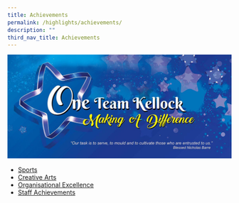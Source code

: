 ```yaml
---
title: Achievements
permalink: /highlights/achievements/
description: ""
third_nav_title: Achievements
---
```

<img src="/images/achieve.jpg">
<ul>
<li><a href="/highlights/achievements/sports">Sports</a></li>
<li><a href="/highlights/achievements/creative-arts">Creative Arts</a></li>
<li><a href="/highlights/achievements/organisational-excellence">Organisational Excellence</a></li>
<li><a href="/highlights/achievements/staff-achievements">Staff Achievements</a></li>
</ul>
